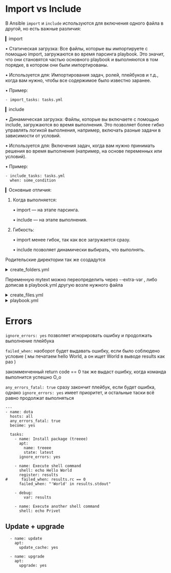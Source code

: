 # Import vs Include
В Ansible `import` и `include` используются для включения одного файла в другой, но есть важные различия:

▎import

• Статическая загрузка: Все файлы, которые вы импортируете с помощью import, загружаются во время парсинга playbook. Это значит, что они становятся частью основного playbook и выполняются в том порядке, в котором они были импортированы.

• Используется для: Импортирования задач, ролей, плейбуков и т.д., когда вам нужно, чтобы все содержимое было известно заранее.

• Пример:
    
    - import_tasks: tasks.yml
    

▎include

• Динамическая загрузка: Файлы, которые вы включаете с помощью include, загружаются во время выполнения. Это позволяет более гибко управлять логикой выполнения, например, включать разные задачи в зависимости от условий.

• Используется для: Включения задач, когда вам нужно принимать решения во время выполнения (например, на основе переменных или условий).

• Пример:
    
    - include_tasks: tasks.yml
      when: some_condition
    

▎Основные отличия:

1. Когда выполняется:

   • import — на этапе парсинга.

   • include — на этапе выполнения.

2. Гибкость:

   • import менее гибок, так как все загружается сразу.

   • include позволяет динамически выбирать, что выполнять.
  
Родительские директории так же создадутся
<details> <summary>create_folders.yml</summary>

```
---
- name: create folder1
  file:
    path: /home/secret/folder1
    state: directory
    mode: 0755

- name: create folder2
  file:
    path: /home/secret/folder2
    state: directory
    mode: 0755

```
</details>

Переменную mytext можно переопределить через --extra-var , либо дописав в playbook.yml другую возле нужного файла
<details> <summary>create_files.yml</summary>

```
---
- name: create file1
  copy:
    dest: /home/secret/file1.txt
    content: |
      hello {{ mytext }}

- name: create file2
  copy:
    dest: /home/secret/file2.txt
    content: |
      hello2 {{ mytext }}

```
</details>


<details> <summary>playbook.yml</summary>

```
---
- name: import
  hosts: all
  become: yes

  vars:
    mytext: "dota"

  tasks:
  - name: ping
    ping:

  - include_tasks: create_folders.yml
  - import_tasks: create_files.yml
```
</details>

# Errors
```ignore_errors: yes``` позволяет игнорировать ошибку и продолжать выполнение плейбука

```failed_when:``` наоборот будет выдавать ошибку, если было соблюдено условие ( мы печатаем hello World, а он ищет World в выводе results как раз )

закомменченный return code == 0 так же выдаст ошибку, когда команда выполнится успешно О_о

```any_errors_fatal: true``` сразу закончит плейбук, если будет ошибка, однако ```ignore_errors: yes``` имеет приоритет, и остальные таски всё равно продолжат выполняться
```
---
- name: dota
  hosts: all
  any_errors_fatal: true
  become: yes

  tasks:
    - name: Install package (treeee)
      apt:
        name: treeee
        state: latest
      ignore_errors: yes

    - name: Execute shell command
      shell: echo Hello World
      register: results
#      failed_when: results.rc == 0
      failed_when: "'World' in results.stdout"

    - debug:
        var: results

    - name: Execute another shell command
      shell: echo Privet

```

## Update + upgrade

```
  - name: update
    apt:
      update_cache: yes

  - name: upgrade
    apt:
      upgrade: yes
```
